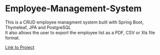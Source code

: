 # Employee-Management-System
This is a CRUD employee managment system built with Spring Boot, Thymeleaf, JPA and PostgreSQL
<br>
It also allows the user to export the employee list as a PDF, CSV or Xls file format.

[Link to Project](https://ems-springboot-crud.herokuapp.com/)
